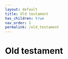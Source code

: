```yaml
---
layout: default
title: Old testament
has_children: true
nav_order: 1
permalink: /old_testament
---
```


# Old testament